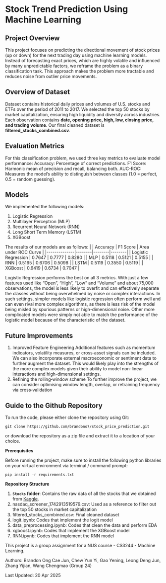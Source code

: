 # Stock Trend Prediction Using Machine Learning
## Project Overview
This project focuses on predicting the directional movement of stock prices (up or down) for the next trading day using machine learning models. Instead of forecasting exact prices, which are highly volatile and influenced by many unpredictable factors, we reframe the problem as a binary classification task. This approach makes the problem more tractable and reduces noise from outlier price movements.

## Overview of Dataset
Dataset contains historical daily prices and volumes of U.S. stocks and ETFs over the period of 2011 to 2017. We selected the top 50 stocks by market capitalization, ensuring high liquidity and diversity across industries. Each observation contains **date, opening price, high, low, closing price, and trading volume**. Our final cleaned dataset is **filtered_stocks_combined.csv**.

## Evaluation Metrics
For this classification problem, we used three key metrics to evaluate model performance:
Accuracy: Percentage of correct predictions.
F1 Score: Harmonic mean of precision and recall, balancing both.
AUC-ROC: Measures the model’s ability to distinguish between classes (1.0 = perfect, 0.5 = random guessing).

## Models
We implemented the following models:
1) Logistic Regression
2) Multilayer Perceptron (MLP)
3) Recurrent Neural Network (RNN)
4) Long Short Term Memory (LSTM)
5) XGBoost

The results of our models are as follows:
|         | Accuracy | F1 Score | Area under ROC Curve |
|--------------|--------|--------|--------|
| Logistic Regression | 0.7647 | 0.7777 | 0.8280 |
| MLP | 0.5118 | 0.5121 | 0.5155 | 
| RNN | 0.5165 | 0.6706 | 0.5098 | 
| LSTM | 0.5119 | 0.3550 | 0.5119 | 
| XGBoost | 0.6419 | 0.6734 | 0.7047 | 

Logistic Regression performs the best on all 3 metrics. With just a few features used like “Open”, “High”, “Low” and “Volume” and about 75,000 observations, the model is less likely to overfit and can effectively separate the classes without being overwhelmed by noise or complex interactions. In such settings, simpler models like logistic regression often perform well and can even rival more complex algorithms, as there is less risk of the model being misled by spurious patterns or high-dimensional noise. Other more complicated models were simply not able to match the performance of the logistic model because of the characteristic of the dataset. 

## Future Improvements
1) Improved Feature Engineering
Additional features such as momentum indicators, volatility measures, or cross‑asset signals can be included. We can also incorporate external macroeconomic or sentiment data to further augment the dataset. This would likely play into the strengths of the more complex models given their ability to model non-linear interactions and high-dimensional settings.
2) Refining the rolling‑window scheme
To further improve the project, we can consider optimising window length, overlap, or retraining frequency via cross‑validation

## Guide to the Github Repository 

To run the code, please either clone the repository using Git: 
``` 
git clone https://github.com/brandono7/stock_price_prediction.git
```
or download the repository as a zip file and extract it to a location of your choice.

**Prerequisites**

Before running the project, make sure to install the following python libraries on your virtual environment via terminal / command prompt:
```
pip install -r requirements.txt
```

**Repository Structure**
1. **`Stocks` folder**: Contains the raw data of all the stocks that we obtained from [Kaggle](https://www.kaggle.com/datasets/borismarjanovic/price-volume-data-for-all-us-stocks-etfs/data).
2. nasdaq_screener_1742913519579.csv: Used as a reference to filter out the top 50 stocks in market capitalization 
3. filtered_stocks_combined.csv: Final cleaned dataset
4. logit.ipynb: Codes that implement the logit model
5. data_preprocessing.ipynb: Codes that clean the data and perform EDA
6. xgboost.ipynb: Codes that implement the XGBoost model
7. RNN.ipynb: Codes that implement the RNN model

This project is a group assignment for a NUS course - CS3244 - Machine Learning.

Authors: Brandon Ong Cae Jun, Chew Yun Yi, Gao Yening, Leong Deng Jun, Zhang Yijian, Wang Chengmao (Group 24)

Last Updated: 20 Apr 2025
